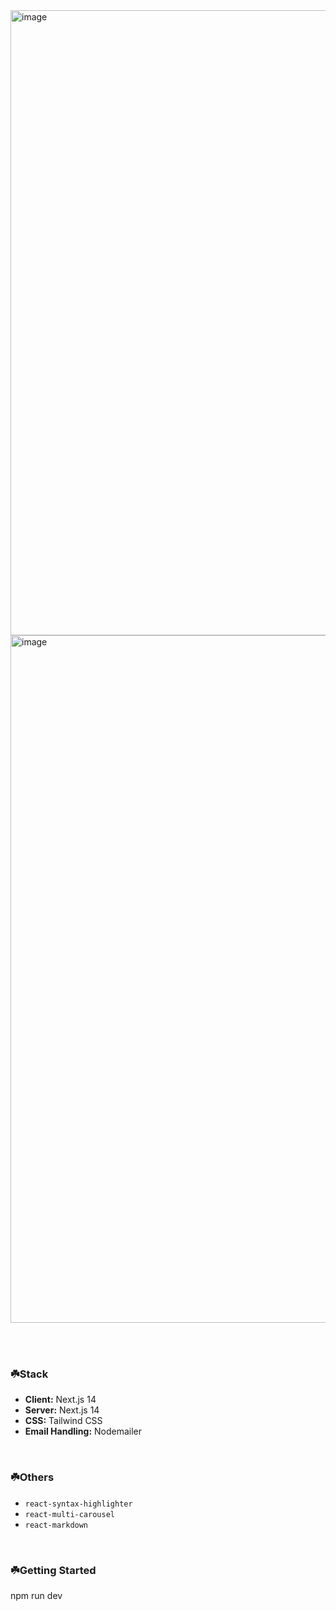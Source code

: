 <img width="1000" alt="image" src="https://github.com/user-attachments/assets/e168d0ad-f245-4595-ad97-df8e8ada2920">
<img width="1100" alt="image" src="https://github.com/user-attachments/assets/edb0f51b-d2c7-4fb3-a94c-e9a150894543">

<br/><br/>

### ☘️Stack

- **Client:** Next.js 14 <br/>
- **Server:** Next.js 14 <br/>
- **CSS:** Tailwind CSS <br/>
- **Email Handling:** Nodemailer <br/>



<br/>


### ☘️Others
- `react-syntax-highlighter`
- `react-multi-carousel`
- `react-markdown`
<br/>


### ☘️Getting Started

npm run dev
